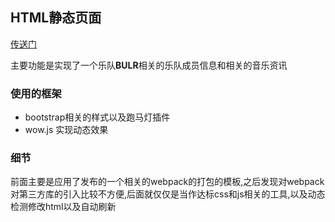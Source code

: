 ## HTML静态页面

[传送门](https://github.com/cramonDE/htmlDEMO "传送门")

主要功能是实现了一个乐队**BULR**相关的乐队成员信息和相关的音乐资讯
### 使用的框架
- bootstrap相关的样式以及跑马灯插件
- wow.js 实现动态效果

### 细节
 前面主要是应用了发布的一个相关的webpack的打包的模板,之后发现对webpack对第三方库的引入比较不方便,后面就仅仅是当作达标css和js相关的工具,以及动态检测修改html以及自动刷新
